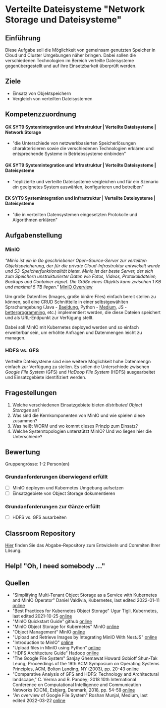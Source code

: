 # Verteilte Dateisysteme "Network Storage und Dateisysteme"

## Einführung
Diese Aufgabe soll die Möglichkeit von gemeinsam genutzten Speicher in Cloud und Cluster Umgebungen näher bringen. Dabei sollen die verschiedenen Technologien im Bereich verteilte Dateisysteme gegenübergestellt und auf ihre Einsetzbarkeit überprüft werden.

## Ziele
- Einsatz von Objektspeichern
- Vergleich von verteilten Dateisystemen

## Kompetenzzuordnung

#### GK SYT9 Systemintegration und Infrastruktur | Verteilte Dateisysteme | Network Storage
* "die Unterschiede von netzwerkbasierten Speicherlösungen charakterisieren sowie die verschiedenen Technologien erklären und entsprechende Systeme in Betriebssysteme einbinden"

#### GK SYT9 Systemintegration und Infrastruktur | Verteilte Dateisysteme | Dateisysteme
* "replizierte und verteilte Dateisysteme vergleichen und für ein Szenario ein geeignetes System auswählen, konfigurieren und betreiben"

#### EK SYT9 Systemintegration und Infrastruktur | Verteilte Dateisysteme | Dateisysteme
* "die in verteilten Datensystemen eingesetzten Protokolle und Algorithmen erklären"


## Aufgabenstellung

### MinIO

*"Minio ist ein in Go geschriebener Open-Source-Server zur verteilten Objektspeicherung, der für die private Cloud-Infrastruktur entwickelt wurde und S3-Speicherfunktionalität bietet. Minio ist der beste Server, der sich zum Speichern unstrukturierter Daten wie Fotos, Videos, Protokolldateien, Backups und Container eignet. Die Größe eines Objekts kann zwischen 1 KB und maximal 5 TB liegen."* [MinIO Overview](https://min.io/product/overview#)

Um große Datenfiles (Images, große binäre Files) einfach bereit stellen zu können, soll eine CRUD Schnitttelle in einer selbstgewählten Sprachumgebung (Java - [Baeldung](https://www.baeldung.com/minio), Python - [Medium](https://medium.com/featurepreneur/upload-files-in-minio-using-python-4f987f902076), JS - [betterprogramming](https://betterprogramming.pub/upload-and-retrieve-images-by-integrating-minio-with-nestjs-419e4e629b5d), etc.) implementiert werden, die diese Dateien speichert und als URL-Endpunkt zur Verfügung stellt.

Dabei soll MinIO mit Kubernetes deployed werden und so einfach erweiterbar sein, um erhöhte Anfragen und Datenmengen leicht zu managen.


### HDFS vs. GFS
Verteilte Dateisysteme sind eine weitere Möglichkeit hohe Datenmengn einfach zur Verfügung zu stellen. Es sollen die Unterschiede zwischen *Google File System* (GFS) und *HaDoop File System* (HDFS) ausgearbeitet und Einsatzgebiete identifiziert werden.

## Fragestellungen

1. Welche verschiedenen Einsatzgebiete bieten *distributed Object Storages* an?
2. Was sind die Kernkomponenten von MinIO und wie spielen diese zusammen?
3. Was heißt WORM und wo kommt dieses Prinzip zum Einsatz?
4. Welche Systemtopologien unterstützt MinIO? Und wo liegen hier die Unterschiede?

## Bewertung
Gruppengrösse: 1-2 Person(en)

### Grundanforderungen überwiegend erfüllt
- [ ] MinIO deployen und Kubernetes Umgebung aufsetzen
- [ ] Einsatzgebiete von Object Storage dokumentieren

### Grundanforderungen zur Gänze erfüllt
- [ ] HDFS vs. GFS ausarbeiten

## Classroom Repository
[Hier](https://classroom.github.com/a/N38h4thg) finden Sie das Abgabe-Repository zum Entwickeln und Commiten Ihrer Lösung.

## Help! "Oh, I need somebody ..."


## Quellen
* "Simplifying Multi-Tenant Object Storage as a Service with Kubernetes and MinIO Operator" Daniel Valdivia, Kubernetes, last edited 2022-01-11 [online](https://blog.min.io/object_storage_as_a_service_on_minio/)
* "Best Practices for Kubernetes Object Storage" Ugur Tigli, Kubernetes, last edited 2021-10-25 [online](https://blog.min.io/best-practices-for-kubernetes-object-storage/)
* "MinIO Quickstart Guide" github [online](https://github.com/minio/minio)
* "MinIO Object Storage for Kubernetes" MinIO [online](https://min.io/docs/minio/kubernetes/upstream/)
* "Object Management" MinIO [online](https://min.io/docs/minio/kubernetes/upstream/administration/object-management.html)
* "Upload and Retrieve Images by Integrating MinIO With NestJS" [online](https://betterprogramming.pub/upload-and-retrieve-images-by-integrating-minio-with-nestjs-419e4e629b5d)
* "Introduction to MinIO" [online](https://www.baeldung.com/minio)
* "Upload files in MinIO using Python" [online](https://medium.com/featurepreneur/upload-files-in-minio-using-python-4f987f902076)
* "HDFS Architecture Guide" Hadoop [online](https://hadoop.apache.org/docs/r1.2.1/hdfs_design.html)
* "The Google File System" Sanjay Ghemawat Howard Gobioff Shun-Tak Leung; Proceedings of the 19th ACM Symposium on Operating Systems Principles, ACM, Bolton Landing, NY (2003), pp. 20-43 [online](https://storage.googleapis.com/pub-tools-public-publication-data/pdf/035fc972c796d33122033a0614bc94cff1527999.pdf)
* "Comparative Analysis of GFS and HDFS: Technology and Architectural landscape," C. Verma and R. Pandey; 2018 10th International Conference on Computational Intelligence and Communication Networks (CICN), Esbjerg, Denmark, 2018, pp. 54-58 [online](https://ieeexplore.ieee.org/document/8864934)
* "An overview of Google File System" Roshan Munjal, Medium, last edited 2022-03-22 [online](https://medium.com/@roshan3munjal/google-file-system-gfs-overview-eed15f3e6f6e)

